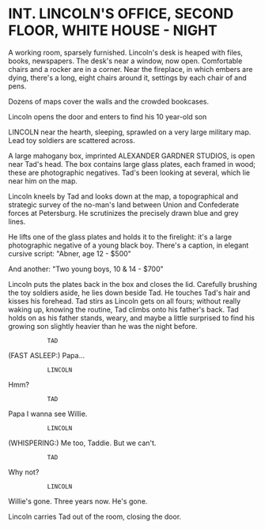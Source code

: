 # INT. LINCOLN'S OFFICE, SECOND FLOOR, WHITE HOUSE - NIGHT

A working room, sparsely furnished. Lincoln's desk is heaped with files, books, newspapers. The desk's near a window, now open. Comfortable chairs and a rocker are in a corner. Near the fireplace, in which embers are dying, there's a long, eight chairs around it, settings by each chair of and pens.

Dozens of maps cover the walls and the crowded bookcases.

Lincoln opens the door and enters to find his 10 year-old son

LINCOLN
near the hearth, sleeping, sprawled on a very large military map. Lead toy soldiers are scattered across.

A large mahogany box, imprinted ALEXANDER GARDNER STUDIOS, is open near Tad's head. The box contains large glass plates, each framed in wood; these are photographic negatives. Tad's
been looking at several, which lie near him on the map.

Lincoln kneels by Tad and looks down at the map, a topographical and strategic survey of the no-man's land between Union and Confederate forces at Petersburg. He scrutinizes the precisely drawn blue and grey lines.

He lifts one of the glass plates and holds it to the firelight: it's a large photographic negative of a young black boy. There's a caption, in elegant cursive script: "Abner, age 12 - $500"

And another: "Two young boys, 10 & 14 - $700"

Lincoln puts the plates back in the box and closes the lid. Carefully brushing the toy soldiers aside, he lies down beside Tad. He touches Tad's hair and kisses his forehead.
Tad stirs as Lincoln gets on all fours; without really waking up, knowing the routine, Tad climbs onto his father's back. Tad holds on as his father stands, weary, and maybe a little
surprised to find his growing son slightly heavier than he was the night before.

			   TAD
(FAST ASLEEP:) Papa...

			   LINCOLN
Hmm?

			   TAD
Papa I wanna see Willie.

			   LINCOLN
(WHISPERING:) Me too, Taddie. But we can't.

			   TAD
Why not?

			   LINCOLN
Willie's gone. Three years now. He's gone.

Lincoln carries Tad out of the room, closing the door.
